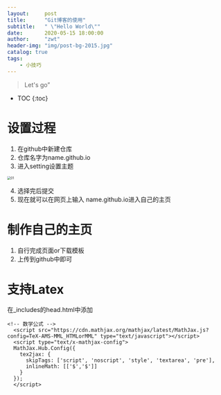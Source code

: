 ```yaml
---
layout:     post
title:      "Git博客的使用"
subtitle:   " \"Hello World\""
date:       2020-05-15 18:00:00
author:     "zwt"
header-img: "img/post-bg-2015.jpg"
catalog: true
tags:
    - 小技巧
---
```


> Let's go”

* TOC
{:toc}
# 设置过程
1. 在github中新建仓库
2. 仓库名字为name.github.io
3. 进入setting设置主题

<img src="https://zwt0204.github.io/posts/2020/05/11/01.jpg" alt="01" style="zoom:50%;" />

4. 选择完后提交
5. 现在就可以在网页上输入 name.github.io进入自己的主页

# 制作自己的主页
1. 自行完成页面or下载模板
2. 上传到github中即可

# 支持Latex
在_includes的head.html中添加
```
<!-- 数学公式 -->
  <script src="https://cdn.mathjax.org/mathjax/latest/MathJax.js?config=TeX-AMS-MML_HTMLorMML" type="text/javascript"></script>
  <script type="text/x-mathjax-config">
  MathJax.Hub.Config({
    tex2jax: {
      skipTags: ['script', 'noscript', 'style', 'textarea', 'pre'],
      inlineMath: [['$','$']]
    }
  });
  </script>
```